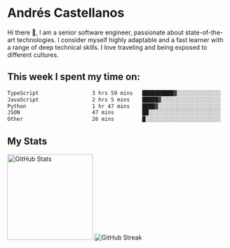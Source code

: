 # Andrés Castellanos

Hi there 👋, I am a senior software engineer, passionate about state-of-the-art technologies. I consider myself highly adaptable and a fast learner with a range of deep technical skills. I love traveling and being exposed to different cultures.

## This week I spent my time on:

<!--START_SECTION:waka-->

```txt
TypeScript                 3 hrs 59 mins   ██████████▓░░░░░░░░░░░░░░   42.20 %
JavaScript                 2 hrs 5 mins    █████▓░░░░░░░░░░░░░░░░░░░   22.17 %
Python                     1 hr 47 mins    ████▓░░░░░░░░░░░░░░░░░░░░   18.95 %
JSON                       47 mins         ██░░░░░░░░░░░░░░░░░░░░░░░   08.38 %
Other                      26 mins         █░░░░░░░░░░░░░░░░░░░░░░░░   04.63 %
```

<!--END_SECTION:waka-->

## My Stats

<img height="195" src="https://github-readme-stats.vercel.app/api?username=andrescv&show_icons=true&theme=onedark&hide_border=true&card_width=495" alt="GitHub Stats" />

<img src="https://streak-stats.demolab.com?user=andrescv&theme=one-dark-pro&hide_border=true" alt="GitHub Streak" />
